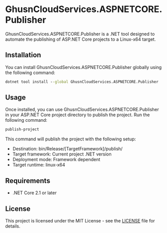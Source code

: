 # GhusnCloudServices.ASPNETCORE.Publisher

GhusnCloudServices.ASPNETCORE.Publisher is a .NET tool designed to automate the publishing of ASP.NET Core projects to a Linux-x64 target.

## Installation

You can install GhusnCloudServices.ASPNETCORE.Publisher globally using the following command:

```cmd
dotnet tool install --global GhusnCloudServices.ASPNETCORE.Publisher
```

## Usage

Once installed, you can use GhusnCloudServices.ASPNETCORE.Publisher in your ASP.NET Core project directory to publish the project. Run the following command:

```cmd
publish-project
```

This command will publish the project with the following setup:
- Destination: bin/Release/[TargetFramework]/publish/
- Target framework: Current project .NET version
- Deployment mode: Framework dependent
- Target runtime: linux-x64

## Requirements

- .NET Core 2.1 or later

## License

This project is licensed under the MIT License - see the [LICENSE](LICENSE) file for details.